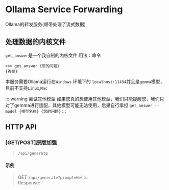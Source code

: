 # Ollama Service Forwarding
 Ollama的转发服务(顺带处理了流式数据)
## 处理数据的内核文件
`get_answer`是一个我自制的内核文件
用法：命令
```shell
>>> get_answer {您的问题}
{答案}
```
本服务需要Ollama运行在`Windows` 环境下的 `localhost:11434`并且是`gemma`模型，目前不支持`Linux`,`Mac`

::: warning 尝试其他模型
如果您真的想使用其他模型，我们只能提醒您，我们只对了gemma进行适配，其他模型可能无法使用，后果自行承担
`get_answer --model {模型名称} {您的问题}`
:::

## HTTP API
### [GET/POST]原版加强
> `/api/generate`

#### 示例
> GET `/api/generate?prompt=Hello` \
Response:``